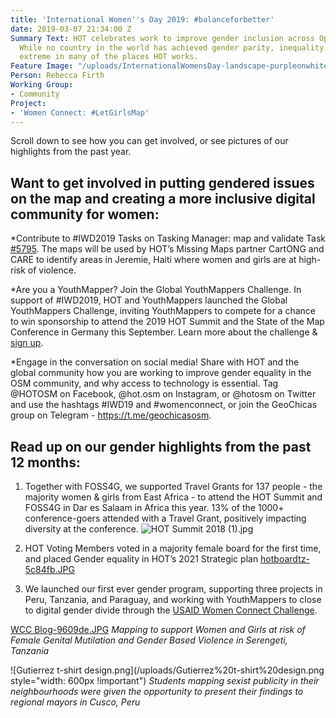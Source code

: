 ```yaml
---
title: 'International Women''s Day 2019: #balanceforbetter'
date: 2019-03-07 21:34:00 Z
Summary Text: HOT celebrates work to improve gender inclusion across OpenStreetMap.
  While no country in the world has achieved gender parity, inequality is particularly
  extreme in many of the places HOT works.
Feature Image: "/uploads/InternationalWomensDay-landscape-purpleonwhite-242b5d.jpg"
Person: Rebecca Firth
Working Group:
- Community
Project:
- 'Women Connect: #LetGirlsMap'
---
```


Scroll down to see how you can get involved, or see pictures of our highlights from the past year.

## Want to get involved in putting gendered issues on the map and creating a more inclusive digital community for women:

*Contribute to #IWD2019 Tasks on Tasking Manager: map and validate Task [#5795](https://tasks.hotosm.org/project/5795). The maps will be used by HOT’s Missing Maps partner CartONG and CARE to identify areas in Jeremie, Haiti where women and girls are at high-risk of violence.

*Are you a YouthMapper? Join the Global YouthMappers Challenge. In support of #IWD2019, HOT and YouthMappers launched the Global YouthMappers Challenge, inviting YouthMappers to compete for a chance to win sponsorship to attend the 2019 HOT Summit and the State of the Map Conference in Germany this September. Learn more about the challenge & [sign up](http://bit.ly/YouthMappersChallenge19).

*Engage in the conversation on social media! Share with HOT and the global community how you are working to improve gender equality in the OSM community, and why access to technology is essential. Tag @HOTOSM on Facebook, @hot.osm on Instagram, or @hotosm on Twitter and use the hashtags #IWD19 and #womenconnect, or join the GeoChicas group on Telegram - https://t.me/geochicasosm.

## Read up on our gender highlights from the past 12 months:
1. Together with FOSS4G, we supported Travel Grants for 137 people - the majority women & girls from East Africa - to attend the HOT Summit and FOSS4G in Dar es Salaam in Africa this year. 13% of the 1000+ conference-goers attended with a Travel Grant, positively impacting diversity at the conference.
![HOT Summit 2018 (1).jpg](/uploads/HOT%20Summit%202018%20(1).jpg)

1. HOT Voting Members voted in a majority female board for the first time, and placed Gender equality in HOT’s 2021 Strategic plan
[hotboardtz-5c84fb.JPG](/uploads/hotboardtz-5c84fb.JPG)

1. We launched our first ever gender program, supporting three projects in Peru, Tanzania, and Paraguay, and working with YouthMappers to close to digital gender divide through the [USAID Women Connect Challenge](https://www.hotosm.org/projects/women-connect-number-letgirlsmap-growing-female-open-data-leaders-across-5-continents/).

[WCC Blog-9609de.JPG](/uploads/WCC%20Blog-9609de.JPG) *Mapping to support Women and Girls at risk of Female Genital Mutilation and Gender Based Violence in Serengeti, Tanzania*

![Gutierrez t-shirt design.png](/uploads/Gutierrez%20t-shirt%20design.png  style="width: 600px !important")
*Students mapping sexist publicity in their neighbourhoods were given the opportunity to present their findings to regional mayors in Cusco, Peru*

